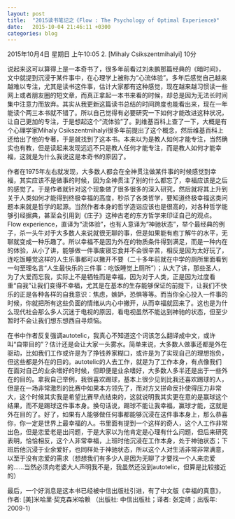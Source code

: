 ```yaml
---
layout: post
title:  "2015读书笔记之《Flow : The Psychology of Optimal Experience》"
date:   2015-10-04 21:46:11 +0300
categories: blog
---
```

2015年10月4日 星期日 上午10:05
2. [Mihaly Csikszentmihalyi] <Flow : The Psychology of Optimal Experience>  10分

说起来这可以算得上是一本奇书了，很多年前看过刘未鹏那篇经典的《暗时间》，文中就提到沉浸于某件事中，在心理学上被称为“心流体验”。多年后感觉自己越来越难以专注，尤其是读书这件事，估计大家都有这种感觉，现在越来越习惯读一些网上或者朋友圈的短文章，而真正拿起一本书来看的时候，却总是因为无法长时间集中注意力而放弃。其实从我更新这篇读书总结的时间跨度也能看出来，现在一年能读个两三本书就不错了。所以自己觉得有必要研究一下如何才能改进这种状况，让自己更加的专注，于是想起这个“流体验”了。到维基百科上查了一下，大概是有个心理学家Mihaly Csikszentmihalyi很多年前提出了这个概念，然后维基百科上还给出了他的专著，于是就找到了这本书。本来以为是教人如何才能专注，当然确实也有教，但是读起来发现远远不只是教人任何才能专注，而是教人如何才能幸福，这就是为什么我说这是本奇书的原因了。

作者在1975年左右就发现，大多数人都会在全神贯注做某件事的时候感觉到幸福，其实应该不是做事的时候，因为全神贯注了别的什么都忘了，幸福应该是之后的感觉了。于是作者就针对这个现象做了很多很多的深入研究，然后就将其上升到关于人类如何才能得到终极幸福的高度，秒杀了各类哲学，要知道终极幸福这类问题本来就是哲学的起源。当然作者本身的哲学造诣应该也是很高的，对各种哲学能够引经据典，甚至会引用到《庄子》这种古老的东方哲学来印证自己的观点。Flow experience，直译为“流体验”，也有人意译为“神驰状态”，举个最经典的例子，杀一头牛对于大多数人来说就很无聊的事，但是如果能有庖丁解牛的水平，无聊就变成一种乐趣了。所以幸福不是因为外在的物质条件得到满足，而是一种内在的体验，从小了讲，能够做一件事废寝忘食并不会很辛苦，相反是因为太好玩了，连吃饭睡觉这样的人生乐事都可以撇开不要（二十多年前就在中学的厕所里面看到一句至理名言“人生最快乐的三件事：吃饭睡觉上厕所”）；从大了讲，那些圣人，为了大爱而忘我，实际上不是牺牲而是幸福，因为对于人类，正是因为过度看重“自我”让我们变得不幸福，尤其是在基本的生存能够保证的前提下，让我们不快乐的正是各种各样的自我意识：焦虑，嫉妒，恐惧等等。而当你全心投入一件事的时候，你就把所有这些负面的情绪从内心中撇开，从而幸福就回来了。这也是为什么现代社会那么多人沉迷于电视的原因，看电视虽然不能达到神驰的状态，但至少暂时不会让我们想东想西自寻烦恼。

在书中作者反复强调autotelic，我真心不知道这个词该怎么翻译成中文，或许叫“自带目的”？估计还是会让大家一头雾水。简单来说，大多数人做事还都是外在驱动，比如我们工作或许是为了挣钱养家糊口，或许是为了实现自己的理想抱负，但这些都是外在的目的。autotelic的人去工作，就是为了工作本身，有点像我们在面对自己的业余嗜好的时候，但即便是业余嗜好，大多数人多半还是出于一些外在的目的。拿我自己举例，我很喜欢踢球，基本上很少见到比我还喜欢踢球的人，但是在一场非常激烈的比赛中如果本方领先了，而对方又拼命反扑使得压力非常大，这个时候其实我是希望比赛早点结束的，这就说明我其实更在意的是赢球这个结果，而不是踢球这件事本身。换句话说，踢球不能让我幸福，赢球才能，这就是外在目的了。好了，如果有人能够做任何事都能够沉浸在这件事本身上，那么恭喜你，你一定是世界上最幸福的人。书里面有提到一个这样的奇人，这个人工作非常出色，但是恋爱老是出问题，于是大家以为他肯定是心理有什么问题，但后来研究表明，恰恰相反，这个人非常幸福，上班时他沉浸在工作本身，处于神驰状态；下班后他沉浸于业余爱好，也同样处于神驰状态，所以这个人对生活非常非常满意，以至于没有恋爱的需求（想想我们有多少人是因为无聊了才要找一个人来恋爱的……当然必须向老婆大人声明我不是，我虽然还没到autotelic，但算是比较接近的）

最后，一个好消息是这本书已经被中信出版社引进，有了中文版《幸福的真意》，作者: [美]米哈里·契克森米哈赖 （出版社: 中信出版社；译者: 张定绮；出版年: 2009-1）
